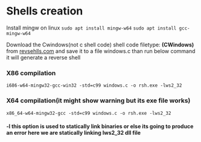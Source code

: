 # Shells creation

Install mingw on linux
```sudo apt install mingw-w64```
```sudo apt install gcc-mingw-w64```

Download the Cwindows(not c shell code) shell code filetype: **(CWindows)** from [revsehlls.com](https://www.revshells.com/) and save it to a file windows.c than run below command it will generate a reverse shell

### X86 compilation
```i686-w64-mingw32-gcc-win32 -std=c99 windows.c -o rsh.exe -lws2_32```
### X64 compilation(it might show warning but its exe file works)
```x86_64-w64-mingw32-gcc -std=c99 windows.c -o rsh.exe -lws2_32```

#### -l this option is used to statically link binaries or else its going to produce an error here we are statically linking lws2_32 dll file
